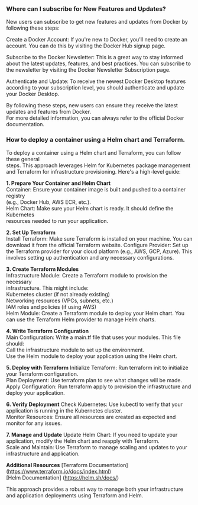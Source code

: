### Where can I subscribe for New Features and Updates?
New users can subscribe to get new features and updates from Docker by following these steps:</br>

Create a Docker Account: If you're new to Docker, you'll need to create an account. You can do this by visiting the Docker Hub signup page⁠.</br>

Subscribe to the Docker Newsletter: This is a great way to stay informed about the latest updates, features, and best practices. You can subscribe to the newsletter by visiting the Docker Newsletter Subscription page⁠.</br>

Authenticate and Update: To receive the newest Docker Desktop features according to your subscription level, you should authenticate and update your Docker Desktop.</br> 

By following these steps, new users can ensure they receive the latest updates and features from Docker.</br> For more detailed information, you can always refer to the official Docker documentation⁠.</br>

### How to deploy a container using a Helm chart and Terraform.</br>
To deploy a container using a Helm chart and Terraform, you can follow these general</br> steps. This approach leverages Helm for Kubernetes package management and Terraform for infrastructure provisioning. Here's a high-level guide:</br>

**1. Prepare Your Container and Helm Chart**</br>
Container: Ensure your container image is built and pushed to a container registry </br>(e.g., Docker Hub, AWS ECR, etc.).</br>
Helm Chart: Make sure your Helm chart is ready. It should define the Kubernetes </br>resources needed to run your application.</br>

**2. Set Up Terraform**</br>
Install Terraform: Make sure Terraform is installed on your machine. You can download it from the official Terraform website⁠.
Configure Provider: Set up the Terraform provider for your cloud platform (e.g., AWS, GCP, Azure). This involves setting up authentication and any necessary configurations.

**3. Create Terraform Modules**</br>
Infrastructure Module: Create a Terraform module to provision the necessary </br>infrastructure. This might include:</br>
Kubernetes cluster (if not already existing)</br>
Networking resources (VPCs, subnets, etc.)</br>
IAM roles and policies (if using AWS)</br>
Helm Module: Create a Terraform module to deploy your Helm chart. You can use the Terraform Helm provider⁠ to manage Helm charts.</br>

**4. Write Terraform Configuration**</br>
Main Configuration: Write a main.tf file that uses your modules. This file should:</br>
Call the infrastructure module to set up the environment.</br>
Use the Helm module to deploy your application using the Helm chart.</br>

**5. Deploy with Terraform**
Initialize Terraform: Run terraform init to initialize your Terraform configuration.</br>
Plan Deployment: Use terraform plan to see what changes will be made.</br>
Apply Configuration: Run terraform apply to provision the infrastructure and deploy your application.</br>

**6. Verify Deployment**
Check Kubernetes: Use kubectl to verify that your application is running in the Kubernetes cluster.</br>
Monitor Resources: Ensure all resources are created as expected and monitor for any issues.</br>

**7. Manage and Update**
Update Helm Chart: If you need to update your application, modify the Helm chart and reapply with Terraform.</br>
Scale and Maintain: Use Terraform to manage scaling and updates to your infrastructure and application.</br>

**Additional Resources**
[Terraform Documentation⁠] (https://www.terraform.io/docs/index.html)</br>
[Helm Documentation⁠] (https://helm.sh/docs/)</br>

This approach provides a robust way to manage both your infrastructure and application deployments using Terraform and Helm.</br>
